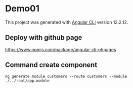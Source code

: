 # Demo01

This project was generated with [Angular CLI](https://github.com/angular/angular-cli) version 12.2.12.

## Deploy with github page
https://www.npmjs.com/package/angular-cli-ghpages

## Command create component
`ng generate module customers --route customers --module ./../root/app.module`










